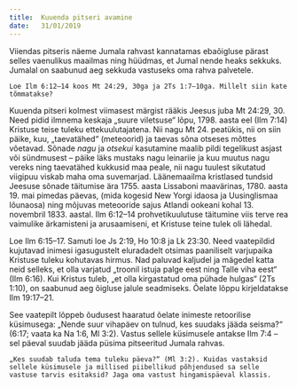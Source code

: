 ```yaml
---
title:  Kuuenda pitseri avamine
date:   31/01/2019
---
```


Viiendas pitseris näeme Jumala rahvast kannatamas ebaõigluse pärast selles vaenulikus maailmas ning hüüdmas, et Jumal nende heaks sekkuks. Jumalal on saabunud aeg sekkuda vastuseks oma rahva palvetele.

`Loe Ilm 6:12–14 koos Mt 24:29, 30ga ja 2Ts 1:7–10ga. Millelt siin kate tõmmatakse?`

Kuuenda pitseri kolmest viimasest märgist rääkis Jeesus juba Mt 24:29, 30. Need pidid ilmnema keskaja „suure viletsuse“ lõpu, 1798. aasta eel (Ilm 7:14) Kristuse teise tuleku ettekuulutajatena. Nii nagu Mt 24. peatükis, nii on siin päike, kuu, „taevatähed“ (meteoorid) ja taevas sõna otseses mõttes võetavad. Sõnade _nagu_ ja _otsekui_ kasutamine maalib pildi tegelikust asjast või sündmusest – päike läks mustaks nagu leinariie ja kuu muutus nagu vereks ning taevatähed kukkusid maa peale, nii nagu tuulest sikutatud viigipuu viskab maha oma suvemarjad. Läänemaailma kristlased tundsid Jeesuse sõnade täitumise ära 1755. aasta Lissaboni maavärinas, 1780. aasta 19. mai pimedas päevas, (mida kogesid New Yorgi idaosa ja Uusinglismaa lõunaosa) ning mõjuvas meteooride sajus Atlandi ookeani kohal 13. novembril 1833. aastal. Ilm 6:12–14 prohvetikuulutuse täitumine viis terve rea vaimulike ärkamisteni ja arusaamiseni, et Kristuse teine tulek oli lähedal.

Loe Ilm 6:15–17. Samuti loe Js 2:19, Ho 10:8 ja Lk 23:30. Need vaatepildid kujutavad inimesi igasugustelt eluradadelt otsimas paaniliselt varjupaika Kristuse tuleku kohutavas hirmus. Nad paluvad kaljudel ja mägedel katta neid selleks, et olla varjatud „troonil istuja palge eest ning Talle viha eest“ (Ilm 6:16). Kui Kristus tuleb, „et olla kirgastatud oma pühade hulgas“ (2Ts 1:10), on saabunud aeg õigluse jalule seadmiseks. Õelate lõppu kirjeldatakse Ilm 19:17–21.

See vaatepilt lõppeb õudusest haaratud õelate inimeste retoorilise küsimusega: „Nende suur vihapäev on tulnud, kes suudaks jääda seisma?“ (6:17; vaata ka Na 1:6, Ml 3:2). Vastus sellele küsimusele antakse Ilm 7:4 – sel päeval suudab jääda püsima pitseeritud Jumala rahvas.

`„Kes suudab taluda tema tuleku päeva?“ (Ml 3:2). Kuidas vastaksid sellele küsimusele ja millised piibellikud põhjendused sa selle vastuse tarvis esitaksid? Jaga oma vastust hingamispäeval klassis.`